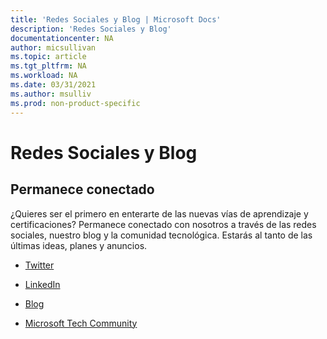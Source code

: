 ```yaml
---
title: 'Redes Sociales y Blog | Microsoft Docs'
description: 'Redes Sociales y Blog' 
documentationcenter: NA 
author: micsullivan
ms.topic: article
ms.tgt_pltfrm: NA
ms.workload: NA
ms.date: 03/31/2021
ms.author: msulliv
ms.prod: non-product-specific
---
```

# Redes Sociales y Blog

## Permanece conectado

¿Quieres ser el primero en enterarte de las nuevas vías de aprendizaje y certificaciones? Permanece conectado con nosotros a través de las redes sociales, nuestro blog y la comunidad tecnológica. Estarás al tanto de las últimas ideas, planes y anuncios.

- [Twitter](https://twitter.com/microsoftlearn)

- [LinkedIn](https://www.linkedin.com/showcase/microsoftlearn/)

- [Blog](https://techcommunity.microsoft.com/t5/microsoft-learn-blog/bg-p/MicrosoftLearnBlog)

- [Microsoft Tech Community](https://techcommunity.microsoft.com/t5/microsoft-learn/ct-p/MicrosoftLearn)